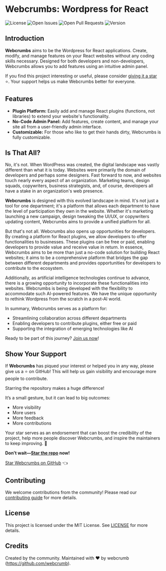 # Webcrumbs: Wordpress for React

![License](https://img.shields.io/badge/license-MIT-blue.svg)
![Open Issues](https://img.shields.io/github/issues/webcrumb/Webcrumbs)
![Open Pull Requests](https://img.shields.io/github/issues-pr/webcrumb/Webcrumbs)
![Version](https://img.shields.io/github/v/release/webcrumb/Webcrumbs?sort=semver)

## Introduction

**Webcrumbs** aims to be the Wordpress for React applications. Create, modify, and manage features on your React websites without any coding skills necessary. Designed for both developers and non-developers, Webcrumbs allows you to add features using an intuitive admin panel.

If you find this project interesting or useful, please consider [giving it a star](https://github.com/webcrumb/Webcrumbs/stargazers) ⭐️. Your support helps us make Webcrumbs better for everyone.

## Features

- **Plugin Platform:** Easily add and manage React plugins (functions, not libraries) to extend your website's functionality.
- **No-Code Admin Panel:** Add features, create content, and manage your site all from a user-friendly admin interface.
- **Customizable:** For those who like to get their hands dirty, Webcrumbs is fully customizable.

## Is That All?

No, it's not. When WordPress was created, the digital landscape was vastly different than what it is today. Websites were primarily the domain of developers and perhaps some designers. Fast forward to now, and websites touch nearly every aspect of an organization. Marketing teams, design squads, copywriters, business strategists, and, of course, developers all have a stake in an organization's web presence. 

**Webcrumbs** is designed with this evolved landscape in mind. It's not just a tool for one department; it's a platform that allows each department to have the level of participation they own in the website. Whether it's marketing launching a new campaign, design tweaking the UI/UX, or copywriters updating content, Webcrumbs aims to provide a unified platform for all.

But that's not all. Webcrumbs also opens up opportunities for developers. By creating a platform for React plugins, we allow developers to offer functionalities to businesses. These plugins can be free or paid, enabling developers to provide value and receive value in return. In essence, Webcrumbs aims to be more than just a no-code solution for building React websites; it aims to be a comprehensive platform that bridges the gap between different departments and provides opportunities for developers to contribute to the ecosystem.

Additionally, as artificial intelligence technologies continue to advance, there is a growing opportunity to incorporate these functionalities into websites. Webcrumbs is being developed with the flexibility to accommodate such AI-powered features. We have the unique opportunity to rethink Wordpress from the scratch in a post-AI world.

In summary, Webcrumbs serves as a platform for:
- Streamlining collaboration across different departments
- Enabling developers to contribute plugins, either free or paid
- Supporting the integration of emerging technologies like AI

Ready to be part of this journey? [Join us now](#Contributing)!

## Show Your Support

If **Webcrumbs** has piqued your interest or helped you in any way, please give us a ⭐️ on GitHub! This will help us gain visibility and encourage more people to contribute.

Starring the repository makes a huge difference! 

It’s a small gesture, but it can lead to big outcomes:
- More visibility
- More users
- More feedback
- More contributions

Your star serves as an endorsement that can boost the credibility of the project, help more people discover Webcrumbs, and inspire the maintainers to keep improving. 🚀

**Don't wait—[Star the repo](https://github.com/[Your-GitHub-Username]/Webcrumbs/stargazers) now!**

[Star Webcrumbs on GitHub](https://github.com/[Your-GitHub-Username]/Webcrumbs/stargazers) 👈

## Contributing

We welcome contributions from the community! Please read our [contributing guide](CONTRIBUTING.md) for more details.

## License

This project is licensed under the MIT License. See [LICENSE](LICENSE) for more details.

## Credits

Created by the community.
Maintained with ❤️ by webcrumb (https://github.com/webcrumb).
